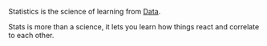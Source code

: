 Statistics is the science of learning from [Data](What%20is%20Data.md). 

Stats is more than a science, it lets you learn how things react and correlate to each other.
